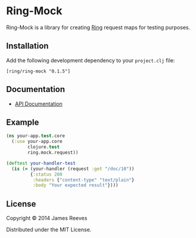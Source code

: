 # Ring-Mock

Ring-Mock is a library for creating [Ring][] request maps for testing
purposes.

[ring]: https://github.com/ring-clojure/ring

## Installation

Add the following development dependency to your `project.clj` file:

    [ring/ring-mock "0.1.5"]

## Documentation

* [API Documentation](https://ring-clojure.github.io/ring-mock/ring.mock.request.html)

## Example

```clojure
(ns your-app.test.core
  (:use your-app.core
        clojure.test
        ring.mock.request))

(deftest your-handler-test
  (is (= (your-handler (request :get "/doc/10"))
         {:status 200
          :headers {"content-type" "text/plain"}
          :body "Your expected result"})))
```

## License

Copyright © 2014 James Reeves

Distributed under the MIT License.
